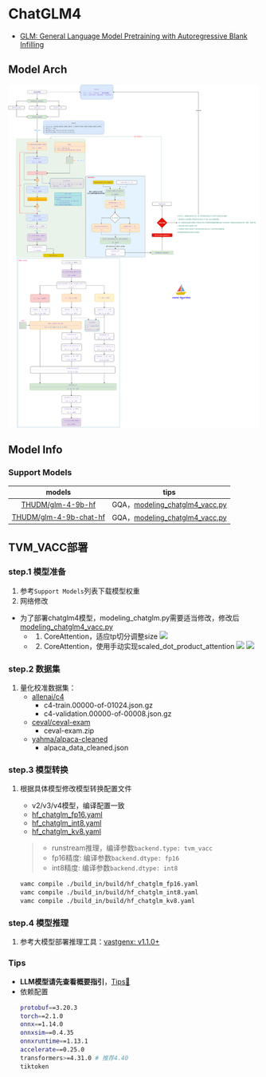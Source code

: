 # ChatGLM4

- [GLM: General Language Model Pretraining with Autoregressive Blank Infilling](https://arxiv.org/abs/2103.10360)

## Model Arch

![](../../images/llm/chatglm/chatglm2_arch.png)


## Model Info

### Support Models

| models | tips |
| :---: | :--: |
| [THUDM/glm-4-9b-hf](https://huggingface.co/collections/THUDM/glm-4-665fcf188c414b03c2f7e3b7)  | GQA，[modeling_chatglm4_vacc.py](./build_in/source_code/modeling_chatglm4_vacc.py) |
| [THUDM/glm-4-9b-chat-hf](https://huggingface.co/collections/THUDM/glm-4-665fcf188c414b03c2f7e3b7) | GQA，[modeling_chatglm4_vacc.py](./build_in/source_code/modeling_chatglm4_vacc.py) |

## TVM_VACC部署

### step.1 模型准备

1. 参考`Support Models`列表下载模型权重
2. 网络修改
- 为了部署chatglm4模型，modeling_chatglm.py需要适当修改，修改后[modeling_chatglm4_vacc.py](./build_in/source_code/modeling_chatglm4_vacc.py)
  - 1. CoreAttention，适应tp切分调整size
  ![](../../images/chatglm/Snipaste_2024-09-06_16-51-26.png)
  - 2. CoreAttention，使用手动实现scaled_dot_product_attention
  ![](../../images/chatglm/Snipaste_2024-09-06_16-50-13.png)
  ![](../../images/chatglm/Snipaste_2024-09-06_16-50-43.png)


### step.2 数据集

1. 量化校准数据集：
    - [allenai/c4](https://hf-mirror.com/datasets/allenai/c4/tree/main/en)
        - c4-train.00000-of-01024.json.gz
        - c4-validation.00000-of-00008.json.gz
    - [ceval/ceval-exam](https://hf-mirror.com/datasets/ceval/ceval-exam/tree/main)
        - ceval-exam.zip
    - [yahma/alpaca-cleaned](https://hf-mirror.com/datasets/yahma/alpaca-cleaned/tree/main)
        - alpaca_data_cleaned.json

### step.3 模型转换
1. 根据具体模型修改模型转换配置文件
    - v2/v3/v4模型，编译配置一致
    - [hf_chatglm_fp16.yaml](./build_in/build/hf_chatglm_fp16.yaml)
    - [hf_chatglm_int8.yaml](./build_in/build/hf_chatglm_int8.yaml)
    - [hf_chatglm_kv8.yaml](./build_in/build/hf_chatglm_kv8.yaml)

    > - runstream推理，编译参数`backend.type: tvm_vacc`
    > - fp16精度: 编译参数`backend.dtype: fp16`
    > - int8精度: 编译参数`backend.dtype: int8`

    ```bash
    vamc compile ./build_in/build/hf_chatglm_fp16.yaml
    vamc compile ./build_in/build/hf_chatglm_int8.yaml
    vamc compile ./build_in/build/hf_chatglm_kv8.yaml
    ```


### step.4 模型推理
1. 参考大模型部署推理工具：[vastgenx: v1.1.0+](../../docs/vastgenx/README.md)


### Tips
- **LLM模型请先查看概要指引**，[Tips🔔](../README.md)
- 依赖配置
    ```bash
    protobuf==3.20.3
    torch==2.1.0
    onnx==1.14.0
    onnxsim==0.4.35
    onnxruntime==1.13.1
    accelerate==0.25.0
    transformers>=4.31.0 # 推荐4.40
    tiktoken
    ```
